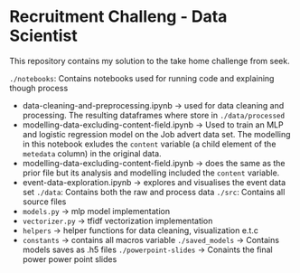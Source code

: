 # Recruitment Challeng - Data Scientist
This repository contains my solution to the take home challenge from seek.

`./notebooks`: Contains notebooks used for running code and explaining though process
- data-cleaning-and-preprocessing.ipynb -> used for data cleaning and processing. The resulting dataframes where store in `./data/processed`
- modelling-data-excluding-content-field.ipynb -> Used to train an MLP and logistic regression model on the Job advert data set. The modelling in this notebook exludes the `content` variable (a child element of the `metedata` column) in the original data.
- modelling-data-excluding-content-field.ipynb -> does the same as the prior file but its analysis and modelling included the `content` variable.
- event-data-exploration.ipynb -> explores and visualises the event data set
`./data`: Contains both the raw and process data
`./src`: Contains all source files
- `models.py` -> mlp model implementation 
- `vectorizer.py` -> tfidf vectorization implementation
- `helpers` -> helper functions for data cleaning, visualization e.t.c
- `constants` -> contains all macros variable
`./saved_models` -> Contains models saves as .h5 files
`./powerpoint-slides` -> Conaints the final power power point slides


